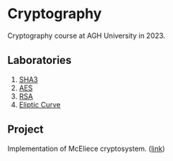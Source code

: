 # Cryptography

Cryptography course at AGH University in 2023.

## Laboratories

1. [SHA3](labs/Kryptografia_1.ipynb)
2. [AES](labs/Kryptografia_2.ipynb)
3. [RSA](labs/Kryptografia_3.ipynb)
4. [Eliptic Curve](labs/Kryptografia_4.ipynb)

## Project

Implementation of McEliece cryptosystem. ([link](classic-mceliece))

